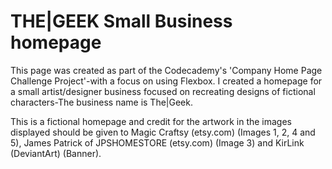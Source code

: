 # THE|GEEK Small Business homepage

This page was created as part of the Codecademy's 'Company Home Page Challenge Project'-with a focus on using Flexbox. I created a homepage for a small artist/designer business focused on recreating designs of fictional characters-The business name is The|Geek.

This is a fictional homepage and credit for the artwork in the images displayed should be given to Magic Craftsy (etsy.com) (Images 1, 2, 4 and 5), James Patrick of JPSHOMESTORE (etsy.com) (Image 3) and KirLink (DeviantArt) (Banner).

